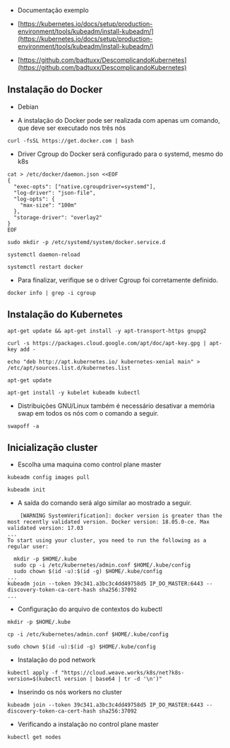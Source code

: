- Documentação exemplo

- [https://kubernetes.io/docs/setup/production-environment/tools/kubeadm/install-kubeadm/](https://kubernetes.io/docs/setup/production-environment/tools/kubeadm/install-kubeadm/)

- [https://github.com/badtuxx/DescomplicandoKubernetes](https://github.com/badtuxx/DescomplicandoKubernetes)

## Instalação do Docker

- Debian

- A instalação do Docker pode ser realizada com apenas um comando, que deve ser executado nos três nós

```
curl -fsSL https://get.docker.com | bash
```

- Driver Cgroup do Docker será configurado para o systemd, mesmo do k8s

```
cat > /etc/docker/daemon.json <<EOF
{
  "exec-opts": ["native.cgroupdriver=systemd"],
  "log-driver": "json-file",
  "log-opts": {
    "max-size": "100m"
  },
  "storage-driver": "overlay2"
}
EOF
```

```
sudo mkdir -p /etc/systemd/system/docker.service.d
```

```
systemctl daemon-reload

systemctl restart docker
```

- Para finalizar, verifique se o driver Cgroup foi corretamente definido.

```
docker info | grep -i cgroup
```

## Instalação do Kubernetes

```
apt-get update && apt-get install -y apt-transport-https gnupg2

curl -s https://packages.cloud.google.com/apt/doc/apt-key.gpg | apt-key add -

echo "deb http://apt.kubernetes.io/ kubernetes-xenial main" > /etc/apt/sources.list.d/kubernetes.list

apt-get update

apt-get install -y kubelet kubeadm kubectl
```

- Distribuições GNU/Linux também é necessário desativar a memória swap em todos os nós com o comando a seguir.

```
swapoff -a
```

## Inicialização cluster

- Escolha uma maquina como control plane master

```
kubeadm config images pull
```

```
kubeadm init
```

- A saída do comando será algo similar ao mostrado a seguir.

```
    [WARNING SystemVerification]: docker version is greater than the most recently validated version. Docker version: 18.05.0-ce. Max validated version: 17.03
...
To start using your cluster, you need to run the following as a regular user:

  mkdir -p $HOME/.kube
  sudo cp -i /etc/kubernetes/admin.conf $HOME/.kube/config
  sudo chown $(id -u):$(id -g) $HOME/.kube/config
...
kubeadm join --token 39c341.a3bc3c4dd49758d5 IP_DO_MASTER:6443 --discovery-token-ca-cert-hash sha256:37092
...
```

- Configuração do arquivo de contextos do kubectl

```
mkdir -p $HOME/.kube

cp -i /etc/kubernetes/admin.conf $HOME/.kube/config

sudo chown $(id -u):$(id -g) $HOME/.kube/config
```

- Instalação do pod network

```
kubectl apply -f "https://cloud.weave.works/k8s/net?k8s-version=$(kubectl version | base64 | tr -d '\n')"
```

- Inserindo os nós workers no cluster

```
kubeadm join --token 39c341.a3bc3c4dd49758d5 IP_DO_MASTER:6443 --discovery-token-ca-cert-hash sha256:37092
```

- Verificando a instalação no control plane master

```
kubectl get nodes
```
